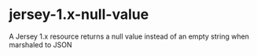 # jersey-1.x-null-value
A Jersey 1.x resource returns a null value instead of an empty string when marshaled to JSON
